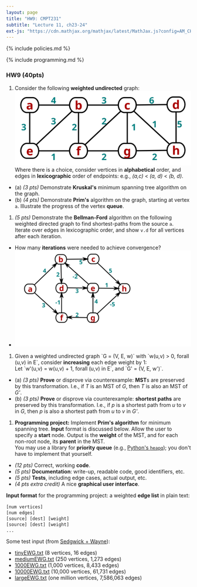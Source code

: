 ```yaml
---
layout: page
title: "HW9: CMPT231"
subtitle: "Lecture 11, ch23-24"
ext-js: "https://cdn.mathjax.org/mathjax/latest/MathJax.js?config=AM_CHTML"
---
```


{% include policies.md %}

{% include programming.md %}

### HW9 (40pts)
1. Consider the following **weighted undirected** graph: <br/> 
  ![MST](img/hw9-1.svg) <br/>
  Where there is a choice, consider vertices in **alphabetical** order,
  and edges in **lexicographic** order of endpoints:
    e.g., *(a,c)* < *(a, d)* < *(b, d)*.
  + (a) *(3 pts)* Demonstrate **Kruskal's**
    minimum spanning tree algorithm on the graph.
  + (b) *(4 pts)* Demonstrate **Prim's** algorithm on the graph,
    starting at vertex `a`.
    Illustrate the progress of the vertex **queue**.
1. *(5 pts)* Demonstrate the **Bellman-Ford** algorithm
  on the following weighted directed graph
  to find shortest-paths from the source `a`. <br/>
  Iterate over edges in lexicographic order,
  and show `v.d` for all vertices after each iteration.
  + How many **iterations** were needed to achieve convergence? 
  + ![BF](img/hw9-2.svg)
1. Given a weighted undirected graph \`G = (V, E, w)\`
  with \`w(u,v) > 0, forall (u,v) in E\`,
  consider **increasing** each edge weight by 1: <br/>
  Let \`w'(u,v) = w(u,v) + 1, forall (u,v) in E\`,
  and \`G' = (V, E, w')\`.
  + (a) *(3 pts)* **Prove** or disprove via counterexample:
  **MST**s are preserved by this transformation.
  I.e., if *T* is an MST of *G*, then *T* is also an MST of *G'*.
  + (b) *(3 pts)* **Prove** or disprove via counterexample:
  **shortest paths** are preserved by this transformation.
  I.e., if *p* is a shortest path from *u* to *v* in *G*,
  then *p* is also a shortest path from *u* to *v* in *G'*.
1. **Programming project:** Implement **Prim's algorithm** for minimum spanning tree.
  **Input** format is discussed below.
  Allow the user to specify a **start** node.
  Output is the **weight** of the MST, and for each non-root node, its **parent** in the MST. <br/>
  You may use a library for **priority queue**
  (e.g., [Python's `heapq`](https://docs.python.org/3.0/library/heapq.html));
  you don't have to implement that yourself.
  + *(12 pts)* Correct, working **code**.
  + *(5 pts)* **Documentation**: write-up, readable code, good identifiers, etc.
  + *(5 pts)* **Tests**, including edge cases, actual output, etc.
  + *(4 pts extra credit)* A nice **graphical user interface**.

**Input format** for the programming project: a weighted **edge list** in plain text:

```
[num vertices]
[num edges]
[source] [dest] [weight]
[source] [dest] [weight]
...
```

Some test input
(from [Sedgwick + Wayne](http://algs4.cs.princeton.edu/43mst/)):

+ [tinyEWG.txt](http://algs4.cs.princeton.edu/43mst/tinyEWG.txt) (8 vertices, 16 edges)
+ [mediumEWG.txt](http://algs4.cs.princeton.edu/43mst/mediumEWG.txt) (250 vertices, 1,273 edges)
+ [1000EWG.txt](http://algs4.cs.princeton.edu/43mst/1000EWG.txt) (1,000 vertices, 8,433 edges)
+ [10000EWG.txt](http://algs4.cs.princeton.edu/43mst/10000EWG.txt) (10,000 vertices, 61,731 edges)
+ [largeEWG.txt](http://algs4.cs.princeton.edu/43mst/largeEWG.txt) (one million vertices, 7,586,063 edges)
